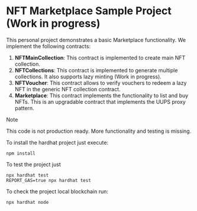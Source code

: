 # NFT Marketplace Sample Project (Work in progress)

This personal project demonstrates a basic Marketplace functionality. We implement the following contracts:

1. **NFTMainCollection**: This contract is implemented to create main NFT collection. 
2. **NFTCollections**: This contract is implemented to generate multiple collections. It also supports lazy minting (Work in progress).
2. **NFTVoucher**: This contract allows to verify vouchers to redeem a lazy NFT in the generic NFT collection contract. 
3. **Marketplace**: This contract implements the functionality to list and buy NFTs. This is an upgradable contract that implements the UUPS proxy pattern. 

> [!NOTE]
> This code is not production ready. More functionality and testing is missing. 


To install the hardhat project just execute:
```
npm install
```

To test the project just
```shell
npx hardhat test
REPORT_GAS=true npx hardhat test
```

To check the project local blockchain run:
```
npx hardhat node
```
